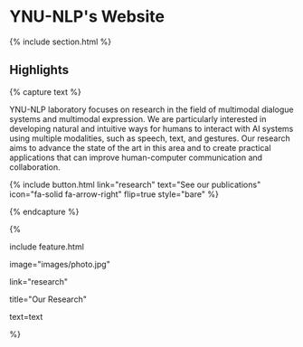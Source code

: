 ---
---

# YNU-NLP's Website

{% include section.html %}

## Highlights

{% capture text %}

YNU-NLP laboratory focuses on research in the field of multimodal dialogue systems and multimodal expression. We are particularly interested in developing natural and intuitive ways for humans to interact with AI systems using multiple modalities, such as speech, text, and gestures. Our research aims to advance the state of the art in this area and to create practical applications that can improve human-computer communication and collaboration.

{%
  include button.html
  link="research"
  text="See our publications"
  icon="fa-solid fa-arrow-right"
  flip=true
  style="bare"
%}

{% endcapture %}

{%

  include feature.html

  image="images/photo.jpg"

  link="research"

  title="Our Research"

  text=text

%}


[//]: # ({% capture text %})

[//]: # ()
[//]: # ()
[//]: # (Lorem ipsum dolor sit amet, consectetur adipiscing elit, sed do eiusmod tempor incididunt ut labore et dolore magna aliqua.)

[//]: # ()
[//]: # ()
[//]: # ({%)

[//]: # ()
[//]: # (  include button.html)

[//]: # ()
[//]: # (  link="projects")

[//]: # ()
[//]: # (  text="Browse our projects")

[//]: # ()
[//]: # (  icon="fa-solid fa-arrow-right")

[//]: # ()
[//]: # (  flip=true)

[//]: # ()
[//]: # (  style="bare")

[//]: # ()
[//]: # (%})

[//]: # ()
[//]: # ()
[//]: # ({% endcapture %})

[//]: # ()
[//]: # ({%)

[//]: # (  include feature.html)

[//]: # (  image="images/photo.jpg")

[//]: # (  link="projects")

[//]: # (  title="Our Projects")

[//]: # (  flip=true)

[//]: # (  style="bare")

[//]: # (  text=text)

[//]: # (%})

[//]: # ()
[//]: # ({% capture text %})

[//]: # ()
[//]: # (Lorem ipsum dolor sit amet, consectetur adipiscing elit, sed do eiusmod tempor incididunt ut labore et dolore magna aliqua.)

[//]: # ()
[//]: # ({%)

[//]: # (  include button.html)

[//]: # (  link="team")

[//]: # (  text="Meet our team")

[//]: # (  icon="fa-solid fa-arrow-right")

[//]: # (  flip=true)

[//]: # (  style="bare")

[//]: # (%})

[//]: # ()
[//]: # ({% endcapture %})

[//]: # ()
[//]: # ({%)

[//]: # (  include feature.html)

[//]: # (  image="images/photo.jpg")

[//]: # (  link="team")

[//]: # (  title="Our Team")

[//]: # (  text=text)

[//]: # (%})

